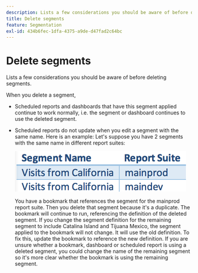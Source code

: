 ```yaml
---
description: Lists a few considerations you should be aware of before deleting segments.
title: Delete segments
feature: Segmentation
exl-id: 434b6fec-1dfa-4375-a9de-d47fad2c64bc
---
```

# Delete segments

Lists a few considerations you should be aware of before deleting segments.

When you delete a segment,

* Scheduled reports and dashboards that have this segment applied continue to work normally, i.e. the segment or dashboard continues to use the deleted segment.
* Scheduled reports do not update when you edit a segment with the same name. Here is an example: Let's suppose you have 2 segments with the same name in different report suites:

  ![](assets/duplicate_seg_names.png)

  You have a bookmark that references the segment for the mainprod report suite. Then you delete that segment because it's a duplicate. The bookmark will continue to run, referencing the definition of the deleted segment. If you change the segment definition for the remaining segment to include Catalina Island and Tijuana Mexico, the segment applied to the bookmark will not change. It will use the old definition. To fix this, update the bookmark to reference the new definition. If you are unsure whether a bookmark, dashboard or scheduled report is using a deleted segment, you could change the name of the remaining segment so it's more clear whether the bookmark is using the remaining segment.
